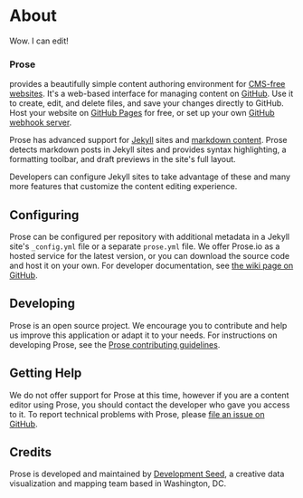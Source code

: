 # About

Wow. I can edit! 

### Prose

provides a beautifully simple content authoring environment for [CMS-free websites](http://developmentseed.org/blog/2012/07/27/build-cms-free-websites/). It's a web-based interface for managing content on [GitHub](http://github.com). Use it to create, edit, and delete files, and save your changes directly to GitHub. Host your website on [GitHub Pages](http://pages.github.com) for free, or set up your own [GitHub webhook server](http://developmentseed.org/blog/2013/05/01/introducing-jekyll-hook/).

Prose has advanced support for [Jekyll](http://jekyllrb.com/) sites and [markdown content](http://daringfireball.net/projects/markdown/). Prose detects markdown posts in Jekyll sites and provides syntax highlighting, a formatting toolbar, and draft previews in the site's full layout.

Developers can configure Jekyll sites to take advantage of these and many more features that customize the content editing experience.

## Configuring

Prose can be configured per repository with additional metadata in a Jekyll site's `_config.yml` file or a separate `prose.yml` file. We offer Prose.io as a hosted service for the latest version, or you can download the source code and host it on your own. For developer documentation, see [the wiki page on GitHub](https://github.com/prose/prose/wiki).

## Developing

Prose is an open source project. We encourage you to contribute and help us improve this application or adapt it to your needs. For instructions on developing Prose, see the [Prose contributing guidelines](https://github.com/prose/prose/blob/master/CONTRIBUTING.md).

## Getting Help

We do not offer support for Prose at this time, however if you are a content editor using Prose, you should contact the developer who gave you access to it. To report technical problems with Prose, please [file an issue on GitHub](https://github.com/prose/prose/issues).

## Credits

Prose is developed and maintained by [Development Seed](http://developmentseed.org), a creative data visualization and mapping team based in Washington, DC.
